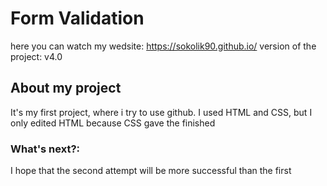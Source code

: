 # Form Validation
here you can watch my wedsite:
<https://sokolik90.github.io/>
version of the project: v4.0

## About my project
It's my first project, where i try to use github.
I used HTML and CSS, but I only edited HTML because CSS gave the finished

### What's next?:
I hope that the second attempt will be more successful than the first
